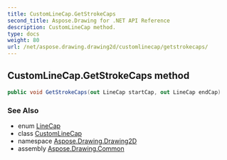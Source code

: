 ```yaml
---
title: CustomLineCap.GetStrokeCaps
second_title: Aspose.Drawing for .NET API Reference
description: CustomLineCap method. 
type: docs
weight: 80
url: /net/aspose.drawing.drawing2d/customlinecap/getstrokecaps/
---
```

## CustomLineCap.GetStrokeCaps method

```csharp
public void GetStrokeCaps(out LineCap startCap, out LineCap endCap)
```

### See Also

* enum [LineCap](../../linecap/)
* class [CustomLineCap](../)
* namespace [Aspose.Drawing.Drawing2D](../../customlinecap/)
* assembly [Aspose.Drawing.Common](../../../)


